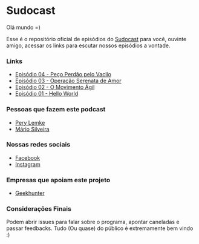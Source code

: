 **Sudocast**
===================

Olá mundo =)

Esse é o repositório oficial de episódios do [Sudocast](http://www.sudocast.com.br) para você, ouvinte amigo, acessar os links para escutar nossos episódios a vontade.

### Links

* [Episódio 04 - Peço Perdão pelo Vacilo](http://sudocast.com.br/portfolio-items/ep-0004-perdao-pelo-vacilo/)
* [Episódio 03 - Operação Serenata de Amor](http://sudocast.com.br/portfolio-items/ep-0003-serenata/)
* [Episódio 02 - O Movimento Ágil](http://sudocast.com.br/portfolio-items/ep-0002-agile/)
* [Episódio 01 - Hello World](http://sudocast.com.br/portfolio-items/ep-0001-hello-world/)

### Pessoas que fazem este podcast

* [Pery Lemke](https://www.github.com/perylemke)
* [Mário Silveira](https://www.github.com/dermarios)

### Nossas redes sociais

* [Facebook](https://www.facebook.com/1sudocast)
* [Instagram](https://www.instagram.com/sudocast)

### Empresas que apoiam este projeto

* [Geekhunter](https://www.geekhunter.com.br/)

### Considerações Finais

Podem abrir issues para falar sobre o programa, apontar caneladas e passar feedbacks. Tudo (Ou quase) do público é extremamente bem vindo :)
